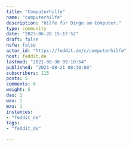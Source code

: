 ```yaml
---
title: "Computerhilfe" 
name: "computerhilfe"
description: "Hilfe für Dinge am Computer."
type: community
date: "2023-06-28 15:17:52"
draft: false
nsfw: false
actor_id: "https://feddit.de/c/computerhilfe"
host: feddit.de
lastmod: "2021-08-30 09:10:54"
published: "2021-08-21 08:30:08"
subscribers: 115
posts: 5
comments: 6
weight: 5
dau: 1
wau: 1
mau: 1
instances:
- "feddit_de"
tags: 
- "feddit_de"

---
```


